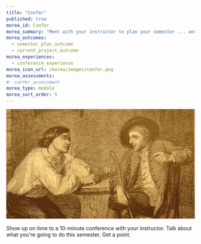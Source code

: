 ```yaml
---
title: "Confer"
published: true
morea_id: Confer
morea_summary: "Meet with your instructor to plan your semester ... and your next 10 points"
morea_outcomes:
  - semester_plan_outcome
  - current_project_outcome
morea_experiences:
  - conference_experience
morea_icon_url: /morea/images/confer.png
morea_assessments:
#- confer_assessment
morea_type: module
morea_sort_order: 5
---
```

![](../../morea/images/confer.png)

Show up on time to a 10-minute conference with your instructor. Talk about what you're going to do this semester. Get a point.
